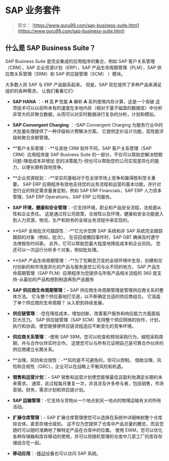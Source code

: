 # SAP 业务套件

> 原文： [https://www.guru99.com/sap-business-suite.html](https://www.guru99.com/sap-business-suite.html)

## 什么是 SAP Business Suite？

SAP Business Suite 是完全集成的应用程序的集合，例如 SAP 客户关系管理（CRM），SAP 企业资源计划（ERP），SAP 产品生命周期管理（PLM），SAP 供应商关系管理（SRM）和 SAP 供应链管理（SCM） ）模块。

大多数人将 SAP 与 ERP 产品联系起来。 但是，SAP 现在提供了多种产品来满足组织的各种需求。 让我们看看它们-

*   **SAP HANA** ：- **H** 高 **P** 性能 **A** 解析 **A** 系列使用内存计算，这是一个突破 这项技术可以以前所未有的速度在本地内存（相对于基于磁盘的数据库）中分析非常大的非聚合数据，从而可以对实时数据进行复杂的分析，计划和模拟。
*   **SAP Convergent Charging** ：-SAP Convergent Charging 为服务行业中的大批量处理提供了一种评级和计费解决方案。 它提供定价设计功能，高性能评级和聚合余额管理。
*   **客户关系管理：-**与其他 CRM 软件不同，SAP 客户关系管理（SAP CRM）应用程序是 SAP Business Suite 的一部分，不仅可以帮助您解决短期问题-降低成本并增加 您的决策能力–但也可以帮助您的公司实现差异化的能力，以便长期有效地竞争。
*   **企业资源规划：-**坚实的基础对于在全球市场上竞争和赢得胜利至关重要。 SAP ERP 应用程序有效地支持您的业务流程和运营的基本功能，并针对您行业的特定需求量身定制，例如 SAP ERP Financials，SAP ERP 人力资本管理，SAP ERP Operations，SAP ERP 公司服务。
*   **SAP 环境，健康和安全管理**：-它支持环境，职业和产品安全流程，法规遵从性和企业责任。 这是通过将公司政策，合规性以及环境，健康和安全功能嵌入到人力资源，物流，生产和财务的全球业务流程中来实现的。
*   **SAP 全局批次可跟踪性：-**它允许您跨 SAP 系统和非 SAP 系统完全跟踪跟踪的对象（例如，批次）。 在召回或撤回事件时，SAP GBT 确保及时遵守法律报告时间表。 此外，它可以帮助您最大程度地降低成本和企业风险。 您还可以一次运行分析多个对象，例如批处理。

*   **SAP 产品生命周期管理：-**为了在瞬息万变的全球环境中生存，创建和交付创新的和市场差异化的产品与服务是您公司与众不同的地方。 SAP 产品生命周期管理（SAP PLM）应用程序为您提供与所有产品相关流程的 360 度支持-从最初的产品构想到制造再到产品服务
*   **SAP 供应商生命周期管理：-** SAP 供应商生命周期管理是管理供应商关系的整体方法。 它与整个供应基地打交道，以不断确定合适的供应商组合。 它涵盖了单个供应商的生命周期？ 从入职到持续发展。
*   **供应链管理**：-您在降低成本，增加创新，改善客户服务和响应能力方面面临巨大压力。 SAP 供应链管理（SAP SCM）支持整个供应网络的协作，计划，执行和协调，使您能够使供应链流程适应不断变化的竞争环境。
*   **供应商关系管理**：-使用 SAP SRM，您可以检查和预测采购行为，缩短采购周期，并与合作伙伴实时合作。 这使您可以与所有已证明自己是可靠合作伙伴的供应商建立长期关系。
*   **治理，风险和合规性：-**风险是不可避免的，但可以控制。 借助治理，风险和合规性（GRC），企业可以在战略上平衡风险和机遇。
*   **销售和运营计划：-** SAP 销售和运营计划使您能够最佳且盈利地满足长期的未来需求。 通常，此过程每月重复一次，并且涉及许多参与者，包括销售，市场营销，财务，需求计划和供应链计划。
*   **SAP 运输管理**：-它支持与货物从一个地点到另一地点的物理运输有关的所有活动。
*   **扩展仓库管理：-** SAP 扩展仓库管理使您可以选择在系统中详细映射整个仓库综合体，直至存储仓级别。 这不仅为您提供了仓库中产品总量的概览，而且您随时可以随时准确地了解特定产品在仓库中的位置。 使用 EWM，您可以优化各种存储箱和库存移动的使用，并可以将随机管理的仓库中几家工厂的库存存储组合在一起。
*   **移动应用**：-[移动](/mobile-testing.html)设备也可以访问 SAP 系统。
